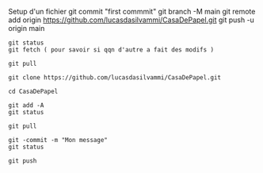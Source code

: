 Setup d'un fichier
git commit "first commmit"
git branch -M main
git remote add origin https://github.com/lucasdasilvammi/CasaDePapel.git
git push -u origin main


    git status
    git fetch ( pour savoir si qqn d'autre a fait des modifs )

    git pull


<!-- Si c'est quelqu'un d'autre qui a créée le fichier -->
<!-- Aller dans un endroit vide -->
    git clone https://github.com/lucasdasilvammi/CasaDePapel.git
<!-- Après avoir créée le fichier, aller dedans -->
    cd CasaDePapel
<!-- Pour add des mofifications : -->
<!-- tout select -->
    git add -A
    git status

    git pull

    git -commit -m "Mon message"
    git status

    git push

